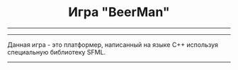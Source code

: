 <center><h1>
Игра "BeerMan"
</h1></center>

---
---
Данная игра - это платформер, написанный на языке С++ используя специальную библиотеку SFML.

---